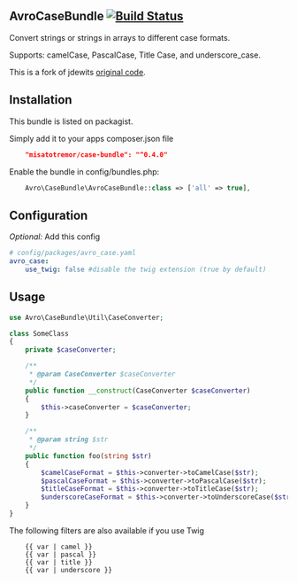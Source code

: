 AvroCaseBundle [![Build Status](https://travis-ci.org/MisatoTremor/AvroCaseBundle.png?branch=master)](https://travis-ci.org/MisatoTremor/AvroCaseBundle)
--------------
Convert strings or strings in arrays to different case formats.

Supports: camelCase, PascalCase, Title Case, and underscore_case.

This is a fork of jdewits [original code](https://github.com/jdewit/bootstrap-confirmation).

Installation
------------
This bundle is listed on packagist.

Simply add it to your apps composer.json file

```json
    "misatotremor/case-bundle": "^0.4.0"
```

Enable the bundle in config/bundles.php:

```php
    Avro\CaseBundle\AvroCaseBundle::class => ['all' => true],
```

Configuration
-------------

*Optional:* Add this config

```yaml
# config/packages/avro_case.yaml
avro_case:
    use_twig: false #disable the twig extension (true by default)
```

Usage
-----
```php
use Avro\CaseBundle\Util\CaseConverter;

class SomeClass
{
    private $caseConverter;

    /**
     * @param CaseConverter $caseConverter
     */
    public function __construct(CaseConverter $caseConverter)
    {
        $this->caseConverter = $caseConverter;
    }

    /**
     * @param string $str
     */
    public function foo(string $str)
    {
        $camelCaseFormat = $this->converter->toCamelCase($str);
        $pascalCaseFormat = $this->converter->toPascalCase($str);
        $titleCaseFormat = $this->converter->toTitleCase($str);
        $underscoreCaseFormat = $this->converter->toUnderscoreCase($str);
    }
}
```

The following filters are also available if you use Twig

```twig
    {{ var | camel }}
    {{ var | pascal }}
    {{ var | title }}
    {{ var | underscore }}
```


